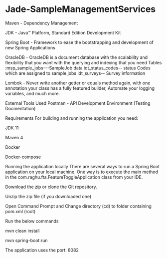 # Jade-SampleManagementServices
Maven - Dependency Management

JDK - Java™ Platform, Standard Edition Development Kit

Spring Boot - Framework to ease the bootstrapping and development of new Spring Applications

OracleDB - OracleDB is a document database with the scalability and flexibility that you want with the querying and indexing that you need
Tables :msp_sample_jobs---SampleJob  data 
        idt_status_codes-- status Codes which are assigned to sample jobs
        idt_surveys-- Survey information
        

Lombok - Never write another getter or equals method again, with one annotation your class has a fully featured builder, Automate your logging variables, and much more.

External Tools Used
Postman - API Development Environment (Testing Docmentation)

Requirements
For building and running the application you need:

JDK 11

Maven 4

Docker

Docker-compose

Running the application locally
There are several ways to run a Spring Boot application on your local machine. One way is to execute the main method in the com.raghu.fta.FeatureToggleApplication class from your IDE.

Download the zip or clone the Git repository.

Unzip the zip file (if you downloaded one)

Open Command Prompt and Change directory (cd) to folder containing pom.xml (root)

Run the below commands

mvn clean install

mvn spring-boot:run

The application uses the port: 8082
